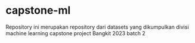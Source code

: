 # capstone-ml
Repository ini merupakan repository dari datasets yang dikumpulkan divisi machine learning capstone project Bangkit 2023 batch 2
